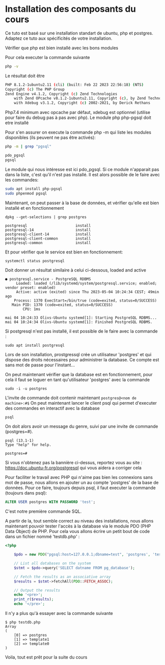 # Installation des composants du cours

Ce tuto est basé sur une installation standart de ubuntu, php et postgres. Adaptez ce tuto aux spécificités de votre installation.

Vérifier que php est bien installé avec les bons modules

Pour cela executer la commande suivante

```bash
php -v
```
Le résultat doit être

```bash
PHP 8.1.2-1ubuntu2.11 (cli) (built: Feb 22 2023 22:56:18) (NTS)
Copyright (c) The PHP Group
Zend Engine v4.1.2, Copyright (c) Zend Technologies
    with Zend OPcache v8.1.2-1ubuntu2.11, Copyright (c), by Zend Technologies
    with Xdebug v3.1.2, Copyright (c) 2002-2021, by Derick Rethans
```

Php7.4 minimum avec opcache par défaut, xdebug est optionnel (utilise pour faire du debug pas à pas avec php). Le module php php-pgsql doit etre installé

Pour s'en assurer on execute la commande php -m qui liste les modules disponibles (ils peuvent ne pas être activés):

```bash
php -m | grep "pgsql"

pdo_pgsql
pgsql

```

Le module qui nous intéresse est ici pdo_pgsql. Si ce module n'apparait pas dans la liste, c'est qu'il n'est pas installé. Il est alors possible de le faire avec les commandes:

```bash
sudo apt install php-pgsql
sudo phpenmod pgsql
```
Maintenant, on peut passer à la base de données, et vérifier qu'elle est bien installé et en fonctionnement

```
dpkg --get-selections | grep postgres

postgresql					    install
postgresql-14					install
postgresql-client-14			install
postgresql-client-common		install
postgresql-common				install
```
Et pour vérifier que le service est bien en fonctionnement:

```
systemctl status postgresql
```

Doit donner un résultat similaire à celui ci-dessous, loaded and active

```
● postgresql.service - PostgreSQL RDBMS
     Loaded: loaded (/lib/systemd/system/postgresql.service; enabled; vendor preset: enabled)
     Active: active (exited) since Thu 2023-05-04 10:24:34 CEST; 49min ago
    Process: 1370 ExecStart=/bin/true (code=exited, status=0/SUCCESS)
   Main PID: 1370 (code=exited, status=0/SUCCESS)
        CPU: 1ms

mai 04 10:24:33 Olivs-Ubuntu systemd[1]: Starting PostgreSQL RDBMS...
mai 04 10:24:34 Olivs-Ubuntu systemd[1]: Finished PostgreSQL RDBMS.
```

Si postgresql n'est pas installé, il est possible de le faire avec la commande :

```
sudo apt install postgresql
```
Lors de son installation, prostgressql crée un utilisateur 'postgres' et qui dispose des droits nécessaires pour administrer la database.
Ce compte est sans mot de passe pour l'instant...

On peut maintenant vérifier que la database est en fonctionnement, pour cela il faut se loguer en tant qu'utilisateur 'postgres' avec la commande
```
sudo -i -u postgres
```
L'invite de commande doit contenir maintenant ``postgres@<nom de machine>:#$``
On peut maintenant lancer le client psql qui permet d'executer des commandes en interactif avec la database

```sql
psql
```
On doit alors avoir un message du genre, suivi par une invite de commande (postgres=#).
```
psql (13.1-1)
Type "help" for help.

postgres=#
```
Si vous n'obtenez pas la bannière ci-dessus, reportez vous au site : https://doc.ubuntu-fr.org/postgresql qui vous aidera a corriger cela

Pour faciliter le travail avec PHP qui n'aime pas bien les connexions sans mot de passe, nous allons en ajouter un au compte 'postgres' de la base de données. Pour ce faire, toujours depuis psql, il faut executer la commande (toujours dans psql):

```sql
ALTER USER postgres WITH PASSWORD 'test';
```
C'est notre première commande SQL.

A partir de la, tout semble correct au niveau des installations, nous allons maintenant pouvoir tester l'accès à la database via le module PDO (PHP Data Object) de PHP. Pour cela vous allons écrire un petit bout de code dans un fichier nommé 'testdb.php' :

```php
<?php

    $pdo = new PDO("pgsql:host=127.0.0.1;dbname=test", 'postgres', 'test');

    // List all databases on the system
    $stmt = $pdo->query('SELECT datname FROM pg_database');

    // Fetch the results as an associative array
    $results = $stmt->fetchAll(PDO::FETCH_ASSOC);

    // Output the results
    echo '<pre>';
    print_r($results);
    echo '</pre>';
```
Il n'y a plus qu'à essayer avec la commande suivante
```shell
$ php testdb.php
Array
(
    [0] => postgres
    [1] => template1
    [2] => template0
)
```

Voila, tout est prêt pour la suite du cours
